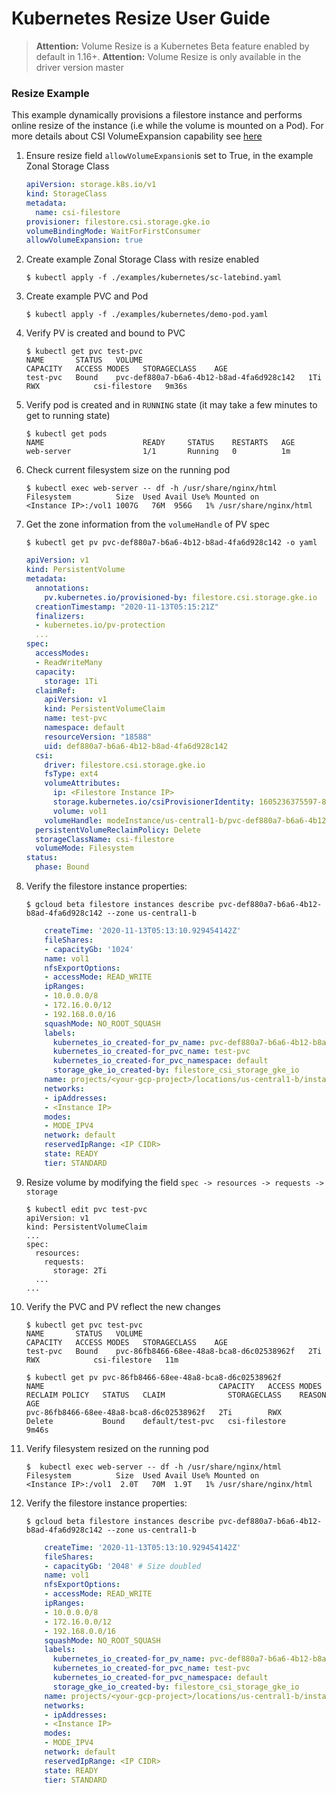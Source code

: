 # Kubernetes Resize User Guide

>**Attention:** Volume Resize is a Kubernetes Beta feature enabled by default in 1.16+.
>**Attention:** Volume Resize is only available in the driver version master

### Resize Example

This example dynamically provisions a filestore instance and performs online resize of the instance (i.e while the volume is mounted on a Pod). For more details about CSI VolumeExpansion capability see [here](https://kubernetes-csi.github.io/docs/volume-expansion.html)

1. Ensure resize field `allowVolumeExpansion`is set to True, in the  example Zonal Storage Class
    ```yaml
    apiVersion: storage.k8s.io/v1
    kind: StorageClass
    metadata:
      name: csi-filestore
    provisioner: filestore.csi.storage.gke.io
    volumeBindingMode: WaitForFirstConsumer
    allowVolumeExpansion: true
    ```

2. Create example Zonal Storage Class with resize enabled
    ```
    $ kubectl apply -f ./examples/kubernetes/sc-latebind.yaml
    ```

3. Create example PVC and Pod
    ```
    $ kubectl apply -f ./examples/kubernetes/demo-pod.yaml
    ```

4. Verify PV is created and bound to PVC
    ```
    $ kubectl get pvc test-pvc
    NAME       STATUS   VOLUME                                     CAPACITY   ACCESS MODES   STORAGECLASS    AGE
    test-pvc   Bound    pvc-def880a7-b6a6-4b12-b8ad-4fa6d928c142   1Ti        RWX            csi-filestore   9m36s
    ```

5. Verify pod is created and in `RUNNING` state (it may take a few minutes to get to running state)
    ```
    $ kubectl get pods
    NAME                      READY     STATUS    RESTARTS   AGE
    web-server                1/1       Running   0          1m
    ```

6. Check current filesystem size on the running pod
    ```
    $ kubectl exec web-server -- df -h /usr/share/nginx/html
    Filesystem          Size  Used Avail Use% Mounted on
    <Instance IP>:/vol1 1007G   76M  956G   1% /usr/share/nginx/html
    ```

7. Get the zone information from the `volumeHandle` of PV spec
    ```console  
    $ kubectl get pv pvc-def880a7-b6a6-4b12-b8ad-4fa6d928c142 -o yaml
    ```
    ```yaml
    apiVersion: v1
    kind: PersistentVolume
    metadata:
      annotations:
        pv.kubernetes.io/provisioned-by: filestore.csi.storage.gke.io
      creationTimestamp: "2020-11-13T05:15:21Z"
      finalizers:
      - kubernetes.io/pv-protection
      ...
    spec:
      accessModes:
      - ReadWriteMany
      capacity:
        storage: 1Ti
      claimRef:
        apiVersion: v1
        kind: PersistentVolumeClaim
        name: test-pvc
        namespace: default
        resourceVersion: "18588"
        uid: def880a7-b6a6-4b12-b8ad-4fa6d928c142
      csi:
        driver: filestore.csi.storage.gke.io
        fsType: ext4
        volumeAttributes:
          ip: <Filestore Instance IP>
          storage.kubernetes.io/csiProvisionerIdentity: 1605236375597-8081-filestore.csi.storage.gke.io
          volume: vol1
        volumeHandle: modeInstance/us-central1-b/pvc-def880a7-b6a6-4b12-b8ad-4fa6d928c142/vol1
      persistentVolumeReclaimPolicy: Delete
      storageClassName: csi-filestore
      volumeMode: Filesystem
    status:
      phase: Bound
      ```
7. Verify the filestore instance properties:

    ```console
    $ gcloud beta filestore instances describe pvc-def880a7-b6a6-4b12-b8ad-4fa6d928c142 --zone us-central1-b
    ```

    ```yaml
        createTime: '2020-11-13T05:13:10.929454142Z'
        fileShares:
        - capacityGb: '1024'
        name: vol1
        nfsExportOptions:
        - accessMode: READ_WRITE
        ipRanges:
        - 10.0.0.0/8
        - 172.16.0.0/12
        - 192.168.0.0/16
        squashMode: NO_ROOT_SQUASH
        labels:
          kubernetes_io_created-for_pv_name: pvc-def880a7-b6a6-4b12-b8ad-4fa6d928c142
          kubernetes_io_created-for_pvc_name: test-pvc
          kubernetes_io_created-for_pvc_namespace: default
          storage_gke_io_created-by: filestore_csi_storage_gke_io
        name: projects/<your-gcp-project>/locations/us-central1-b/instances/pvc-def880a7-b6a6-4b12-b8ad-4fa6d928c142
        networks:
        - ipAddresses:
        - <Instance IP>
        modes:
        - MODE_IPV4
        network: default
        reservedIpRange: <IP CIDR>
        state: READY
        tier: STANDARD
    ```

7. Resize volume by modifying the field `spec -> resources -> requests -> storage`
    ```
    $ kubectl edit pvc test-pvc
    apiVersion: v1
    kind: PersistentVolumeClaim
    ...
    spec:
      resources:
        requests:
          storage: 2Ti
      ...
    ...
    ```
8. Verify the PVC and PV reflect the new changes
    ```
    $ kubectl get pvc test-pvc
    NAME       STATUS   VOLUME                                     CAPACITY   ACCESS MODES   STORAGECLASS    AGE
    test-pvc   Bound    pvc-86fb8466-68ee-48a8-bca8-d6c02538962f   2Ti        RWX            csi-filestore   11m

    $ kubectl get pv pvc-86fb8466-68ee-48a8-bca8-d6c02538962f
    NAME                                       CAPACITY   ACCESS MODES   RECLAIM POLICY   STATUS   CLAIM              STORAGECLASS    REASON   AGE
    pvc-86fb8466-68ee-48a8-bca8-d6c02538962f   2Ti        RWX            Delete           Bound    default/test-pvc   csi-filestore            9m46s
    ```

9. Verify filesystem resized on the running pod
    ```
    $  kubectl exec web-server -- df -h /usr/share/nginx/html
    Filesystem          Size  Used Avail Use% Mounted on
    <Instance IP>:/vol1  2.0T   70M  1.9T   1% /usr/share/nginx/html
    ```
10. Verify the filestore instance properties:

    ```console
    $ gcloud beta filestore instances describe pvc-def880a7-b6a6-4b12-b8ad-4fa6d928c142 --zone us-central1-b
    ```

    ```yaml
        createTime: '2020-11-13T05:13:10.929454142Z'
        fileShares:
        - capacityGb: '2048' # Size doubled
        name: vol1
        nfsExportOptions:
        - accessMode: READ_WRITE
        ipRanges:
        - 10.0.0.0/8
        - 172.16.0.0/12
        - 192.168.0.0/16
        squashMode: NO_ROOT_SQUASH
        labels:
          kubernetes_io_created-for_pv_name: pvc-def880a7-b6a6-4b12-b8ad-4fa6d928c142
          kubernetes_io_created-for_pvc_name: test-pvc
          kubernetes_io_created-for_pvc_namespace: default
          storage_gke_io_created-by: filestore_csi_storage_gke_io
        name: projects/<your-gcp-project>/locations/us-central1-b/instances/pvc-def880a7-b6a6-4b12-b8ad-4fa6d928c142
        networks:
        - ipAddresses:
        - <Instance IP>
        modes:
        - MODE_IPV4
        network: default
        reservedIpRange: <IP CIDR>
        state: READY
        tier: STANDARD
    ```